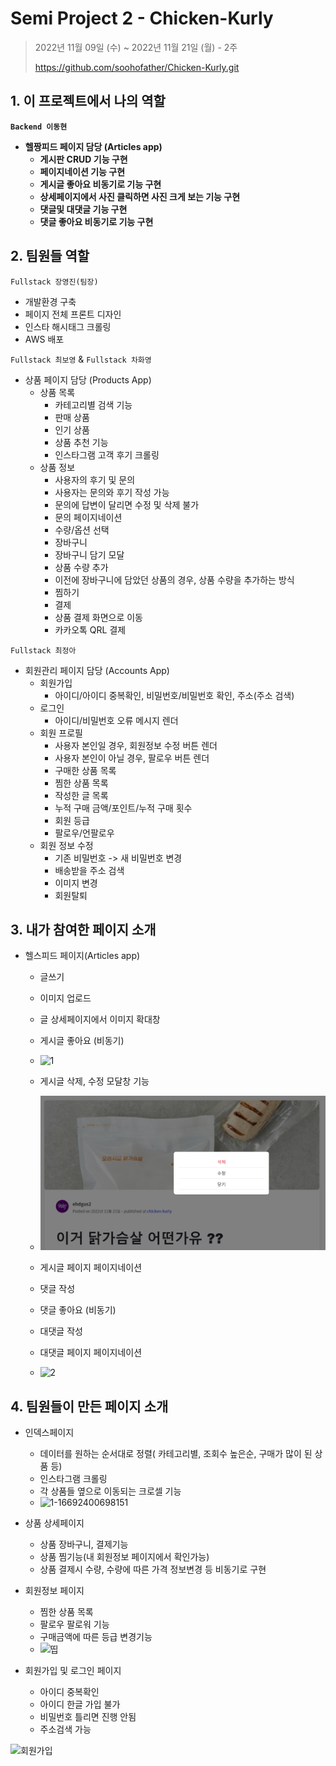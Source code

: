 # Semi Project 2 - Chicken-Kurly
> 2022년 11월 09일 (수) ~ 2022년 11월 21일 (월) - 2주
>
> https://github.com/soohofather/Chicken-Kurly.git



## 1. 이 프로젝트에서 나의 역할

**`Backend 이동현`**

- **헬짱피드 페이지 담당 (Articles app)**
  -  **게시판 CRUD 기능 구현**
  -  **페이지네이션 기능 구현**
  -  **게시글 좋아요 비동기로 기능 구현**
  -  **상세페이지에서 사진 클릭하면 사진 크게 보는 기능 구현**
  -  **댓글및 대댓글 기능 구현**
  -  **댓글 좋아요 비동기로 기능 구현**

## 2. 팀원들 역할

`Fullstack 장영진(팀장)`

- 개발환경 구축
- 페이지 전체 프론트 디자인
- 인스타 해시태그 크롤링
- AWS 배포

`Fullstack 최보영` & `Fullstack 차화영`

- 상품 페이지 담당 (Products App)
  - 상품 목록
    - 카테고리별 검색 기능
    - 판매 상품
    - 인기 상품
    - 상품 추천 기능
    - 인스타그램 고객 후기 크롤링
  - 상품 정보
    - 사용자의 후기 및 문의
    - 사용자는 문의와 후기 작성 가능
    - 문의에 답변이 달리면 수정 및 삭제 불가
    - 문의 페이지네이션
    - 수량/옵션 선택
    - 장바구니
    - 장바구니 담기 모달
    - 상품 수량 추가
    - 이전에 장바구니에 담았던 상품의 경우, 상품 수량을 추가하는 방식
    - 찜하기
    - 결제
    - 상품 결제 화면으로 이동
    - 카카오톡 QRL 결제

`Fullstack 최정아`

- 회원관리 페이지 담당 (Accounts App)
  - 회원가입
    - 아이디/아이디 중복확인, 비밀번호/비밀번호 확인, 주소(주소 검색)
  - 로그인
    - 아이디/비밀번호 오류 메시지 렌더
  - 회원 프로필
    - 사용자 본인일 경우, 회원정보 수정 버튼 렌더
    - 사용자 본인이 아닐 경우, 팔로우 버튼 렌더
    - 구매한 상품 목록
    - 찜한 상품 목록
    - 작성한 글 목록
    - 누적 구매 금액/포인트/누적 구매 횟수
    - 회원 등급
    - 팔로우/언팔로우
  - 회원 정보 수정
    - 기존 비밀번호 -> 새 비밀번호 변경
    - 배송받을 주소 검색
    - 이미지 변경
    - 회원탈퇴

## 3. 내가 참여한 페이지 소개

- 헬스피드 페이지(Articles app)

  - 글쓰기
  - 이미지 업로드
  - 글 상세페이지에서 이미지 확대창
  - 게시글 좋아요 (비동기)
  - ![1](assets/1.gif)

  - 게시글 삭제, 수정 모달창 기능
  - ![image-20221124063540969](assets/image-20221124063540969.png)

  - 게시글 페이지 페이지네이션

  - 댓글 작성

  - 댓글 좋아요 (비동기)

  - 대댓글 작성

  - 대댓글 페이지 페이지네이션
  - ![2](assets/2.gif)


## 4. 팀원들이 만든 페이지 소개

- 인덱스페이지
  - 데이터를 원하는 순서대로 정렬( 카테고리별, 조회수 높은순, 구매가 많이 된 상품 등)
  - 인스타그램 크롤링
  - 각 상품들 옆으로 이동되는 크로셀 기능
  - ![1-16692400698151](assets/1-16692400698151.gif)
- 상품 상세페이지
  - 상품 장바구니, 결제기능
  - 상품 찜기능(내 회원정보 페이지에서 확인가능)
  - 상품 결제시 수량, 수량에 따른 가격 정보변경 등 비동기로 구현
- 회원정보 페이지
  - 찜한 상품 목록
  - 팔로우 팔로워 기능
  - 구매금액에 따른 등급 변경기능
  - ![띱](assets/띱.gif)

- 회원가입 및 로그인 페이지
  - 아이디 중복확인
  - 아이디 한글 가입 불가
  - 비밀번호 틀리면 진행 안됨
  - 주소검색 가능

![회원가입](assets/회원가입.gif)
